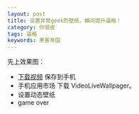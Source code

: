 ```yaml
---
layout: post
title: 设置非常geek的壁纸，瞬间提升逼格！
category: 你很皮
tags: 逼格
keywords: 黑客帝国
---
```



先上效果图：

- [下载视频](http://ooa8w19mz.bkt.clouddn.com/hack.mp4) 保存到手机
- 手机应用市场 下载 VideoLiveWallpager。
- 设置动态壁纸
- game over
